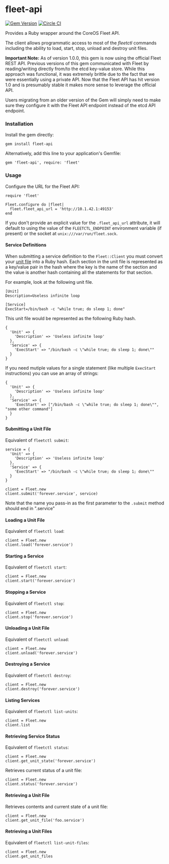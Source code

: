 fleet-api
=========

[![Gem Version](https://badge.fury.io/rb/fleet-api.svg)](http://badge.fury.io/rb/fleet-api)
[![Circle CI](https://circleci.com/gh/CenturyLinkLabs/fleet-api.svg?style=svg)](https://circleci.com/gh/CenturyLinkLabs/fleet-api)

Provides a Ruby wrapper around the CoreOS Fleet API.

The client allows programmatic access to most of the *fleetctl* commands including the ability to load, start, stop, unload and destroy unit files.

**Important Note:** As of version 1.0.0, this gem is now using the official Fleet REST API. Previous versions of this gem communicated with Fleet by reading/writing directly from/to the etcd key-value store. While this approach was functional, it was extremely brittle due to the fact that we were essentially using a private API. Now that the Fleet API has hit version 1.0 and is presumably stable it makes more sense to leverage the official API.

Users migrating from an older version of the Gem will simply need to make sure they configure it with the Fleet API endpoint instead of the etcd API endpoint.

### Installation

Install the gem directly:

    gem install fleet-api

Alternatively, add this line to your application's Gemfile:

    gem 'fleet-api', require: 'fleet'


### Usage

Configure the URL for the Fleet API:

    require 'fleet'

    Fleet.configure do |fleet|
      fleet.fleet_api_url = 'http://10.1.42.1:49153'
    end

If you don't provide an explicit value for the `.fleet_api_url` attribute, it will default to using the value of the `FLEETCTL_ENDPOINT` environment variable (if present) or the socket at `unix:///var/run/fleet.sock`.


#### Service Definitions

When submitting a service definition to the `Fleet::Client` you must convert your [unit file](http://www.freedesktop.org/software/systemd/man/systemd.unit.html) into a Ruby hash. Each section in the unit file is represented as a key/value pair in the hash where the key is the name of the section and the value is another hash containing all the statements for that section.

For example, look at the following unit file.

	[Unit]
	Description=Useless infinite loop

	[Service]
	ExecStart=/bin/bash -c "while true; do sleep 1; done"

This unit file would be represented as the following Ruby hash.

	{
	  'Unit' => {
	    'Description' => 'Useless infinite loop'
	  },
	  'Service' => {
	    'ExecStart' => "/bin/bash -c \"while true; do sleep 1; done\""
	  }
	}

If you need mutiple values for a single statement (like multiple `ExecStart` instructions) you can use an array of strings:

    {
      'Unit' => {
        'Description' => 'Useless infinite loop'
      },
      'Service' => {
        'ExecStart' => ["/bin/bash -c \"while true; do sleep 1; done\"", "some other command"]
      }
    }

#### Submitting a Unit File

Equivalent of `fleetctl submit`:

	service = {
	  'Unit' => {
	    'Description' => 'Useless infinite loop'
	  },
	  'Service' => {
	    'ExecStart' => "/bin/bash -c \"while true; do sleep 1; done\""
	  }
	}

	client = Fleet.new
	client.submit('forever.service', service)

Note that the name you pass-in as the first parameter to the `.submit` method should end in ".service"

#### Loading a Unit File

Equivalent of `fleetctl load`:

	client = Fleet.new
	client.load('forever.service')

#### Starting a Service

Equivalent of `fleetctl start`:

    client = Fleet.new
    client.start('forever.service')

#### Stopping a Service

Equivalent of `fleetctl stop`:

    client = Fleet.new
    client.stop('forever.service')

#### Unloading a Unit File

Equivalent of `fleetctl unload`:

    client = Fleet.new
    client.unload('forever.service')

#### Destroying a Service

Equivalent of `fleetctl destroy`:

    client = Fleet.new
    client.destroy('forever.service')

#### Listing Services

Equivalent of `fleetctl list-units`:

    client = Fleet.new
    client.list

#### Retrieving Service Status

Equivalent of `fleetctl status`:

    client = Fleet.new
    client.get_unit_state('forever.service')

Retrieves current status of a unit file:

    client = Fleet.new
    client.status('forever.service')

#### Retrieving a Unit File

Retrieves contents and current state of a unit file:

    client = Fleet.new
    client.get_unit_file('foo.service')

#### Retrieving a Unit Files

Equivalent of `fleetctl list-unit-files`:

    client = Fleet.new
    client.get_unit_files



